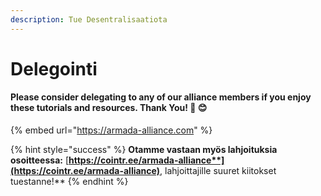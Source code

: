 ```yaml
---
description: Tue Desentralisaatiota
---
```


# Delegointi

#### Please consider delegating to any of our alliance members if you enjoy these tutorials and resources. Thank You! 🙏 😊

{% embed url="https://armada-alliance.com" %}



{% hint style="success" %}
**Otamme vastaan myös lahjoituksia osoitteessa:** [**https://cointr.ee/armada-alliance**](https://cointr.ee/armada-alliance)**, lahjoittajille suuret kiitokset tuestanne!**
{% endhint %}


